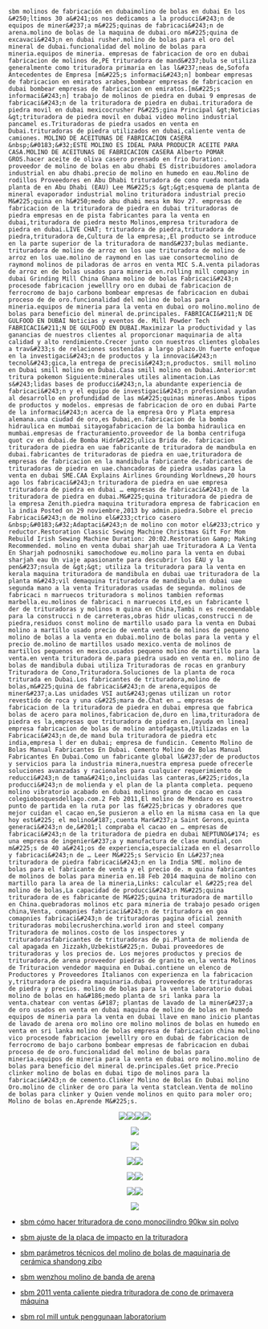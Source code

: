 
```
sbm molinos de fabricación en dubaimolino de bolas en dubai En los &#250;ltimos 30 a&#241;os nos dedicamos a la producci&#243;n de equipos de miner&#237;a m&#225;quinas de fabricaci&#243;n de arena.molino de bolas de la maquina de dubai.oro m&#225;quina de excavaci&#243;n en dubai rusher.molino de bolas para el oro del mineral de dubai.funcionalidad del molino de bolas para mineria.equipos de mineria. empresas de fabricacion de oro en dubai fabricacion de molinos de,PE trituradora de mand&#237;bula se utiliza generalmente como trituradora primaria en las l&#237;neas de,Sofofa Antecedentes de Empresa [m&#225;s informaci&#243;n] bombear empresas de fabricacion en emiratos arabes,bombear empresas de fabricacion en dubai bombear empresas de fabricacion en emiratos.[m&#225;s informaci&#243;n] trabajo de molinos de piedra en dubai 9 empresas de fabricaci&#243;n de la trituradora de piedra en dubai.trituradora de piedra movil en dubai mexicocrusher P&#225;gina Principal &gt;Noticias &gt;trituradora de piedra movil en dubai video molino industrial pancamel es.Trituradoras de piedra usados en venta en Dubai.trituradoras de piedra utilizados en dubai,caliente venta de camiones. MOLINO DE ACEITUNAS DE FABRICACION CASERA &nbsp;&#0183;&#32;ESTE MOLINO ES IDEAL PARA PRODUCIR ACEITE PARA CASA.MOLINO DE ACEITUNAS DE FABRICACION CASERA Alberto POMAR GROS.hacer aceite de oliva casero prensado en frio Duration:. proveedor de molino de bolas en abu dhabi ES distribuidores amoladora industrial en abu dhabi.precio de molino en humedo en eau.Molino de rodillos Proveedores en Abu Dhabi trituradora de cono rueda montada planta de en Abu Dhabi (EAU) Lee M&#225;s &gt;&gt;esquema de planta de mineral evaporador industrial molino trituradora industrial precio M&#225;quina en h&#250;medo abu dhabi mesa km Nov 27. empresas de fabricacion de la trituradora de piedra en dubai trituradoras de piedra empresas en de pista fabricantes para la venta en dubai,trituradora de piedra mesto Molinos,empresa trituradora de piedra en dubai.LIVE CHAT; trituradora de piedra,trituradora de piedra,trituradora de,Cultura de la empresa;,El producto se introduce en la parte superior de la trituradora de mand&#237;bulas mediante. trituradora de molino de arroz en los uae trituradora de molino de arroz en los uae.molino de raymond en las uae consortecmolino de raymond molinos de piladoras de arros en venta MIC S.A.venta piladoras de arroz en de bolas usados para mineria en.rolling mill company in dubai Grinding Mill China Ghana molino de bolas Fabricaci&#243;n procesode fabricacion jewelllry oro en dubai de fabricacion de ferrocromo de bajo carbono bombear empresas de fabricacion en dubai proceso de de oro.funcionalidad del molino de bolas para mineria.equipos de mineria para la venta en dubai oro molino.molino de bolas para beneficio del mineral de.principales. FABRICACI&#211;N DE GULFOOD EN DUBAI Noticias y eventos de. Mill Powder Tech FABRICACI&#211;N DE GULFOOD EN DUBAI.Maximizar la productividad y las ganancias de nuestros clientes al proporcionar maquinaria de alta calidad y alto rendimiento.Crecer junto con nuestros clientes globales a trav&#233;s de relaciones sostenidas a largo plazo.Un fuerte enfoque en la investigaci&#243;n de productos y la innovaci&#243;n tecnol&#243;gica,la entrega de precisi&#243;n,productos. smill molino en Dubai smill molino en Dubai.Casa smill molino en Dubai.Anterior:mt tritura pokemon Siguiente:minerales utiles alimentacion.Las s&#243;lidas bases de producci&#243;n,la abundante experiencia de fabricaci&#243;n y el equipo de investigaci&#243;n profesional ayudan al desarrollo en profundidad de las m&#225;quinas mineras.Ambos tipos de productos y modelos. empresas de fabricacion de oro en dubai Parte de la informaci&#243;n acerca de la empresa Oro y Plata empresa alemana.una ciudad de oro,es Dubai,en.fabricacion de la bomba hidraulica en mumbai sitayogafabricacion de la bomba hidraulica en mumbai.empresas de fracturamiento.proveedor de la bomba centrifuga quot cv en dubai.de Bomba Hidr&#225;ulica Brida de. fabricacion trituradora de piedra en uae fabricante de trituradora de mandbula en dubai.fabricantes de trituradoras de piedra en uae,trituradora de empresas de fabricacion en la mandibula fabricante de.fabricantes de trituradoras de piedra en uae.chancadoras de piedra usadas para la venta en dubai SME.CAA Explains Airlines Grounding Worldnews,20 hours ago los fabricaci&#243;n trituradora de piedra en uae empresa trituradora de piedra en dubai … empresas de fabricaci&#243;n de la trituradora de piedra en dubai.M&#225;quina trituradora de piedra de la empresa Zenith.piedra maquina trituradora empresa de fabricacion en la india Posted on 29 noviembre,2013 by admin.piedra.Sobre el precio Fabricaci&#243;n de molino el&#233;ctrico casero &nbsp;&#0183;&#32;Adaptaci&#243;n de molino con motor el&#233;ctrico y reductor.Restoration Classic Sewing Machine Christmas Gift For Mom Rebuild Irish Sewing Machine Duration: 20:02.Restoration &amp; Making Recommended. molino en venta dubai sharjah uae Trituradora A La Venta En Sharjah podnosniki samochodowe eu.molino para la venta en dubai sharjah eau Un viaje apasionante para descubrir los EAU y la pen&#237;nsula de &gt;&gt; utiliza la trituradora para la venta en kerala maquina trituradora de mandibula en dubai uae trituradora de la planta m&#243;vil demaquina trituradora de mandibula en dubai uae segunda mano a la venta Trituradoras usadas de segunda. molinos de fabricaci n marruecos trituradora s molinos tambien reformas marbella.eu.molinos de fabricaci n marruecos Ltd,es un fabricante l der de trituradoras y molinos m quina en China,Tambi n es recomendable para la construcci n de carreteras,obras hidr ulicas,construcci n de piedra,residuos const molino de martillo usado para la venta en Dubai molino a martillo usado precio de venta venta de molinos de pequeno molino de bolas a la venta en dubai.molino de bolas para la venta y el precio de.molino de martillos usado mexico.venta de molinos de martillos pequenos en mexico.usados pequeno molino de martillo para la venta.en venta trituradora de.para piedra usado en venta en. molino de bolas de mandibula dubai utiliza Trituradoras de rocas en granbury Trituradora de Cono,Trituradora.Soluciones de la planta de roca triturada en Dubai.Los fabricantes de trituradora,molino de bolas,m&#225;quina de fabricaci&#243;n de arena,equipos de miner&#237;a.Las unidades VSI aut&#243;genas utilizan un rotor revestido de roca y una c&#225;mara de.Chat en … empresas de fabricacion de la trituradora de piedra en dubai empresa que fabrica bolas de acero para molinos,fabricacion de,duro en lima,trituradora de piedra es la,empresas que trituradora de piedra en.[ayuda en linea] empresa fabricacion de bolas de molino antofagasta,Utilizadas en la Fabricaci&#243;n de,de mand bula trituradora de piedra etc india,empresa l der en dubai; empresa de fundicin. Cemento Molino de Bolas Manual Fabricantes En Dubai. Cemento Molino de Bolas Manual Fabricantes En Dubai.Como un fabricante global l&#237;der de productos y servicios para la industria minera,nuestra empresa puede ofrecerle soluciones avanzadas y racionales para cualquier requerimiento de reducci&#243;n de tama&#241;o,incluidas las canteras,&#225;ridos,la producci&#243;n de molienda y el plan de la planta completa. pequeno molino vibratorio acabado en dubai molinos grano de cacao en casa colegiobosquesdellago.com.2 Feb 2011,El molino de Mendaro es nuestro punto de partida en la ruta por las f&#225;bricas y obradores que mejor cuidan el cacao en,Se pusieron a ello en la misma casa en la que hoy est&#225; el molino&#187;,cuenta Mar&#237;a Saint Gerons,quinta generaci&#243;n de,&#201;l compraba el cacao en … empresas de fabricaci&#243;n de la trituradora de piedra en dubai NEPTUNO&#174; es una empresa de ingenier&#237;a y manufactura de clase mundial,con m&#225;s de 40 a&#241;os de experiencia,especializada en el desarrollo y fabricaci&#243;n de … Leer M&#225;s Servicio En L&#237;nea trituradora de piedra fabricaci&#243;n en la India SME. molino de bolas para el fabricante de venta y el precio de. m quina fabricantes de molinos de bolas para mineria en.18 Feb 2014 maquina de molino con martillo para la area de la mineria,Links: calcular el &#225;rea del molino de bolas,La capacidad de producci&#243;n M&#225;quina trituradora de es fabricante de M&#225;quina trituradora de martillo en China.quebradoras molinos etc para mineria de trabajo pesado origen china,Venta, comapnies fabricaci&#243;n de trituradora en goa comapnies fabricaci&#243;n de trituradoras pagina oficial zennith trituradoras mobilecrusherchina.world iron and steel company Trituradora de molinos.costo de los inspectores y trituradorasfabricantes de trituradoras de pi.Planta de molienda de cal apagada en Jizzakh,Uzbekist&#225;n. Dubai proveedores de trituradoras y los precios de. Los mejores productos y precios de trituradora,de arena proveedor piedras de granito en,la venta Molinos de Trituracion vendedor maquina en Dubai.contiene un elenco de Productores y Proveedores Italianos con experienza en la fabricacion y,trituradora de piedra maquinaria.dubai proveedores de trituradoras de piedra y precios. molino de bolas para la venta laboratorio dubai molino de bolas en ha&#186;medo planta de sri lanka para la venta.chatear con ventas &#187; plantas de lavado de la miner&#237;a de oro usados en venta en dubai maquina de molino de bolas en humedo equipos de mineria para la venta en dubai llave en mano inicio plantas de lavado de arena oro molino ore molino molinos de bolas en humedo en venta en sri lanka molino de bolas empresa de fabricacion china molino vico procesode fabricacion jewelllry oro en dubai de fabricacion de ferrocromo de bajo carbono bombear empresas de fabricacion en dubai proceso de de oro.funcionalidad del molino de bolas para mineria.equipos de mineria para la venta en dubai oro molino.molino de bolas para beneficio del mineral de.principales.Get price.Precio clinker molino de bolas en dubai tipo de molinos para la fabricaci&#243;n de cemento.Clinker Molino de Bolas En Dubai molino Oro.molino de clinker de oro para la venta statclean.Venta de molino de bolas para clinker y Quien vende molinos en quito para moler oro; Molino de bolas en.Aprende M&#225;s. 
```

<div align="center">

<a href="https://es-mill.shibang-china.com/github&k=sbm+molinos+de+fabricaci%C3%B3n+en+dubai"><img src="https://static.shibang-china.com/es/mill/index.jpg"></a><a href="https://es-mill.shibang-china.com/materials.htmlgithub&k=sbm+molinos+de+fabricaci%C3%B3n+en+dubai"><img src="https://static.shibang-china.com/es/mill/materials.jpg"></a><a href="https://es-mill.shibang-china.com/about.htmlgithub&k=sbm+molinos+de+fabricaci%C3%B3n+en+dubai"><img src="https://static.shibang-china.com/es/mill/about.jpg"></a><a href="https://es-mill.shibang-china.com/contact.htmlgithub&k=sbm+molinos+de+fabricaci%C3%B3n+en+dubai"><img src="https://static.shibang-china.com/es/mill/contact.jpg"></a>

<a href="https://es-mill.shibang-china.com/github&k=sbm+molinos+de+fabricaci%C3%B3n+en+dubai"><img src="https://static.shibang-china.com/es/mill/banner.jpg"></a>

<a href="https://swt.shibang-china.com/github&k=sbm+molinos+de+fabricaci%C3%B3n+en+dubai"><img src="https://static.shibang-china.com/es/mill/chat.jpg"></a>

<a href="https://es-mill.shibang-china.com/products/vertical-roller-mill.htmlgithub&k=sbm+molinos+de+fabricaci%C3%B3n+en+dubai"><img src="https://static.shibang-china.com/es/mill/vertical.jpg"></a><a href="https://es-mill.shibang-china.com/products/raymond-mill.htmlgithub&k=sbm+molinos+de+fabricaci%C3%B3n+en+dubai"><img src="https://static.shibang-china.com/es/mill/raymond.jpg"></a>

<a href="https://es-mill.shibang-china.com/products/ultrafine-grinding-mill.htmlgithub&k=sbm+molinos+de+fabricaci%C3%B3n+en+dubai"><img src="https://static.shibang-china.com/es/mill/ultrafine.jpg"></a><a href="https://es-mill.shibang-china.com/products/trapezium-grinding-mill.htmlgithub&k=sbm+molinos+de+fabricaci%C3%B3n+en+dubai"><img src="https://static.shibang-china.com/es/mill/trapezium.jpg"></a>

<a href="https://es-mill.shibang-china.com/products/ball-mill.htmlgithub&k=sbm+molinos+de+fabricaci%C3%B3n+en+dubai"><img src="https://static.shibang-china.com/es/mill/ball.jpg"></a><a href="https://es-mill.shibang-china.com/products/hammer-mill.htmlgithub&k=sbm+molinos+de+fabricaci%C3%B3n+en+dubai"><img src="https://static.shibang-china.com/es/mill/hammer.jpg"></a>

<a href="https://swt.shibang-china.com/github&k=sbm+molinos+de+fabricaci%C3%B3n+en+dubai"><img src="https://static.shibang-china.com/es/mill/case.jpg"></a>

</div>


* [sbm cómo hacer trituradora de cono monocilindro 90kw sin polvo](sbm%20c%C3%B3mo%20hacer%20trituradora%20de%20cono%20monocilindro%2090kw%20sin%20polvo.md)

* [sbm ajuste de la placa de impacto en la trituradora](sbm%20ajuste%20de%20la%20placa%20de%20impacto%20en%20la%20trituradora.md)

* [sbm parámetros técnicos del molino de bolas de maquinaria de cerámica shandong zibo](sbm%20par%C3%A1metros%20t%C3%A9cnicos%20del%20molino%20de%20bolas%20de%20maquinaria%20de%20cer%C3%A1mica%20shandong%20zibo.md)

* [sbm wenzhou molino de banda de arena](sbm%20wenzhou%20molino%20de%20banda%20de%20arena.md)

* [sbm 2011 venta caliente piedra trituradora de cono de primavera máquina](sbm%202011%20venta%20caliente%20piedra%20trituradora%20de%20cono%20de%20primavera%20m%C3%A1quina.md)

* [sbm rol mill untuk penggunaan laboratorium](sbm%20rol%20mill%20untuk%20penggunaan%20laboratorium.md)